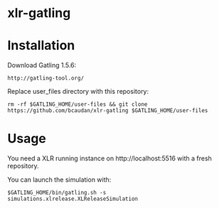 xlr-gatling
===========

# Installation

Download Gatling 1.5.6:

    http://gatling-tool.org/


Replace user_files directory with this repository: 

    rm -rf $GATLING_HOME/user-files && git clone https://github.com/bcaudan/xlr-gatling $GATLING_HOME/user-files

# Usage

You need a XLR running instance on http://localhost:5516 with a fresh repository.

You can launch the simulation with:

    $GATLING_HOME/bin/gatling.sh -s simulations.xlrelease.XLReleaseSimulation
